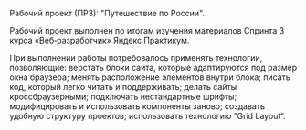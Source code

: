 Рабочий проект (ПР3): "Путешествие по России".

Рабочий проект выполнен по итогам изучения материалов Спринта 3 курса «Веб‑разработчик» Яндекс Практикум.

При выполнении работы потребовалось применять технологии, позволяющие: верстать блоки сайта, которые адаптируются под размер окна браузера; менять расположение элементов внутри блока; писать код, который легко читать и поддерживать; делать сайты кроссбраузерными; подключать нестандартные шрифты; модифицировать и использовать компоненты заново; создавать удобную структуру проектов; использовать технологию ”Grid Layout“.
